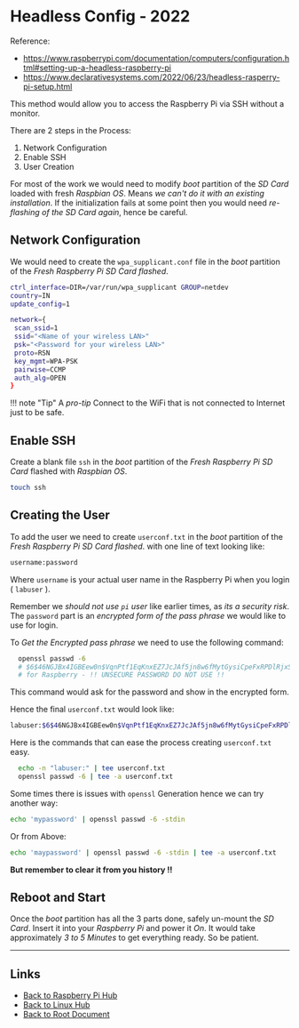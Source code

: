 # Headless Config - 2022

Reference:

 - <https://www.raspberrypi.com/documentation/computers/configuration.html#setting-up-a-headless-raspberry-pi>
 - <https://www.declarativesystems.com/2022/06/23/headless-rasperry-pi-setup.html>

This method would allow you to access the Raspberry Pi via SSH without a monitor.

There are 2 steps in the Process:

1. Network Configuration
2. Enable SSH
3. User Creation

For most of the work we would need to modify *boot* partition of the *SD Card* loaded with fresh *Raspbian OS*. Means *we can't do it with an existing installation*. If the initialization fails at some point then you would need *re-flashing of the SD Card again*, hence be careful.

## Network Configuration

We would need to create the `wpa_supplicant.conf` file in the *boot* partition of the *Fresh Raspberry Pi SD Card flashed*.

```sh
ctrl_interface=DIR=/var/run/wpa_supplicant GROUP=netdev
country=IN
update_config=1

network={
 scan_ssid=1
 ssid="<Name of your wireless LAN>"
 psk="<Password for your wireless LAN>"
 proto=RSN
 key_mgmt=WPA-PSK
 pairwise=CCMP
 auth_alg=OPEN
}
```

!!! note "Tip"
    A *pro-tip* Connect to the WiFi that is not connected to Internet just to be safe.

## Enable SSH

Create a blank file `ssh` in the *boot* partition of the *Fresh Raspberry Pi SD Card* flashed with *Raspbian OS*.

```bash
touch ssh
```

## Creating the User

To add the user we need to create `userconf.txt` in the *boot* partition of the *Fresh Raspberry Pi SD Card flashed*. with one line of text looking like:

```sh
username:password
```

Where `username` is your actual user name in the Raspberry Pi
when you login ( `labuser` ).

Remember we *should not use `pi` user* like earlier times, as *its a security risk*. The `password` part is an *encrypted form of the pass phrase* we would like to use for login.

To *Get the Encrypted pass phrase* we need to use the following command:

```bash
  openssl passwd -6
  # $6$46NGJBx4IGBEew0n$VqnPtf1EqKnxEZ7JcJAf5jn8w6fMytGysiCpeFxRPDlRjxS8szVMY1ZdvWy/2njEezIbB6IeXLt4IUCBydAC1/
  # for Raspberry - !! UNSECURE PASSWORD DO NOT USE !!
```

This command would ask for the password and show in the encrypted
form.

Hence the final `userconf.txt` would look like:

```sh
labuser:$6$46NGJBx4IGBEew0n$VqnPtf1EqKnxEZ7JcJAf5jn8w6fMytGysiCpeFxRPDlRjxS8szVMY1ZdvWy/2njEezIbB6IeXLt4IUCBydAC1/
```

Here is the commands that can ease the process creating  `userconf.txt` easy.

```bash
  echo -n "labuser:" | tee userconf.txt
  openssl passwd -6 | tee -a userconf.txt
```

Some times there is issues with `openssl` Generation hence we can try another way:

```sh
echo 'mypassword' | openssl passwd -6 -stdin
```

Or from Above:

```sh
echo 'maypassword' | openssl passwd -6 -stdin | tee -a userconf.txt
```

**But remember to clear it from you history !!**

## Reboot and Start

Once the *boot* partition has all the 3 parts done, safely un-mount the *SD Card*. Insert it into your *Raspberry Pi* and power it *On*. It would take approximately *3 to 5 Minutes* to get everything ready. So be patient.

----
<!-- Footer Begins Here -->
## Links

- [Back to Raspberry Pi Hub](./README.md)
- [Back to Linux Hub](../README.md)
- [Back to Root Document](../../README.md)
